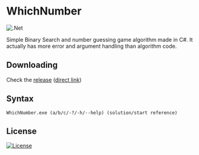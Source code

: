# WhichNumber
![.Net](https://img.shields.io/badge/.NET-5C2D91?style=for-the-badge&logo=.net&logoColor=white)

 Simple Binary Search and number guessing game algorithm made in C#. It actually has more error and argument handling than algorithm code.
## Downloading
 Check the [release](https://github.com/jgc777/WhichNumber/releases/latest) ([direct link](https://github.com/jgc777/WhichNumber/releases/latest/download/WhichNumber.exe))
## Syntax
 `WhichNumber.exe (a/b/c/-?/-h/--help) (solution/start reference)`
## License
[![License](https://img.shields.io/github/license/jgc777/WhichNumber?style=for-the-badge)](./LICENSE)
